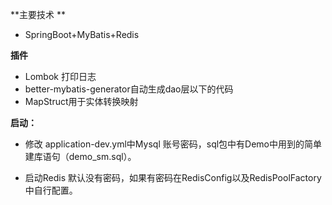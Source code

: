 
**主要技术  **

- SpringBoot+MyBatis+Redis

**插件**

- Lombok 打印日志
- better-mybatis-generator自动生成dao层以下的代码
- MapStruct用于实体转换映射



**启动：**

- 修改 application-dev.yml中Mysql 账号密码，sql包中有Demo中用到的简单建库语句（demo_sm.sql）。

- 启动Redis  默认没有密码，如果有密码在RedisConfig以及RedisPoolFactory中自行配置。

